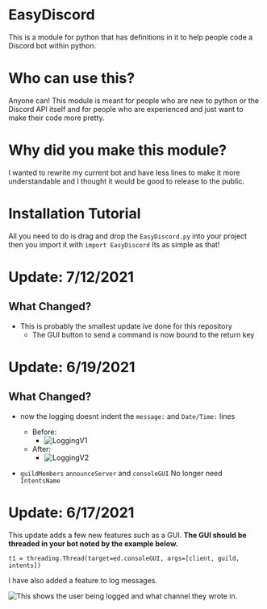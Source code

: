 # EasyDiscord
This is a module for python that has definitions in it to help people code a Discord bot within python.
# Who can use this?
Anyone can! This module is meant for people who are new to python or the Discord API itself and for people who are experienced and just want to make their code more pretty.
# Why did you make this module?
I wanted to rewrite my current bot and have less lines to make it more understandable and I thought it would be good to release to the public.
# Installation Tutorial
All you need to do is drag and drop the `EasyDiscord.py` into your project then you import it with `import EasyDiscord` 
Its as simple as that!

# Update: 7/12/2021
What Changed?
-------------

- This is probably the smallest update ive done for this repository
    - The GUI button to send a command is now bound to the return key

# Update: 6/19/2021
What Changed?
-------------

- now the logging doesnt indent the `message:` and `Date/Time:` lines
    - Before:
        - ![LoggingV1](https://cdn.discordapp.com/attachments/832275753793224724/855897065783164938/1MessageLoggingBefore.PNG)
    - After:
        - ![LoggingV2](https://cdn.discordapp.com/attachments/832275753793224724/855893629087514654/1MessageLoggingRedone.PNG)

- `guildMembers` `announceServer` and `consoleGUI` No longer need `IntentsName`


# Update: 6/17/2021


This update adds a few new features such as a GUI.
**The GUI should be threaded in your bot noted by the example below.**

`t1 = threading.Thread(target=ed.consoleGUI, args=[client, guild, intents])`


I have also added a feature to log messages.

![This shows the user being logged and what channel they wrote in.](https://media.discordapp.net/attachments/832275753793224724/854933196625149992/LoggingMessagesEdited.png)